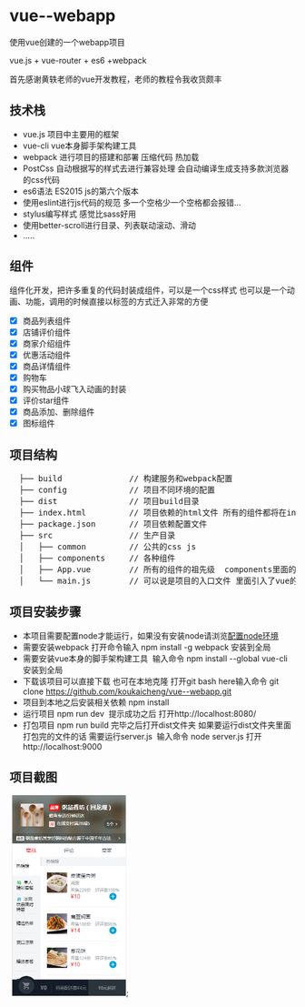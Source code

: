 # vue--webapp
 使用vue创建的一个webapp项目
 
 vue.js + vue-router + es6 +webpack
 
 首先感谢黄轶老师的vue开发教程，老师的教程令我收货颇丰
 
 ## 技术栈
 
 * vue.js 项目中主要用的框架
 * vue-cli vue本身脚手架构建工具
 * webpack 进行项目的搭建和部署 压缩代码 热加载
 * PostCss 自动根据写的样式去进行兼容处理 会自动编译生成支持多款浏览器的css代码
 * es6语法 ES2015 js的第六个版本
 * 使用eslint进行js代码的规范 多一个空格少一个空格都会报错...
 * stylus编写样式 感觉比sass好用
 * 使用better-scroll进行目录、列表联动滚动、滑动
 * .....
 
 ## 组件
 
  组件化开发，把许多重复的代码封装成组件，可以是一个css样式 也可以是一个动画、功能，调用的时候直接以标签的方式迁入非常的方便
   
 - [x] 商品列表组件
 - [x] 店铺评价组件
 - [x] 商家介绍组件
 - [x] 优惠活动组件
 - [x] 商品详情组件
 - [x] 购物车
 - [x] 购买物品小球飞入动画的封装
 - [x] 评价star组件
 - [x] 商品添加、删除组件
 - [x] 图标组件
       
 ## 项目结构
 <pre>
  ├── build              // 构建服务和webpack配置
  ├── config             // 项目不同环境的配置
  ├── dist               // 项目build目录
  ├── index.html         // 项目依赖的html文件 所有的组件都将在index.html上面展示
  ├── package.json       // 项目依赖配置文件
  ├── src                // 生产目录
  │   ├── common         // 公共的css js 
  │   ├── components     // 各种组件
  │   ├── App.vue        // 所有的组件的祖先级  components里面的组件都是相对于App.vue的子组件
  │   └── main.js        // 可以说是项目的入口文件 里面引入了vue的ajax请求方法、路由方法
</pre> 

## 项目安装步骤
  
* 本项目需要配置node才能运行，如果没有安装node请浏览[配置node环境](http://blog.csdn.net/pengpegv5yaya/article/details/51885829)
* 需要安装webpack 打开命令输入 npm install -g webpack 安装到全局 
* 需要安装vue本身的脚手架构建工具  输入命令  npm install --global vue-cli 安装到全局  
* 下载该项目可以直接下载 也可在本地克隆  打开git bash here输入命令 git clone https://github.com/koukaicheng/vue--webapp.git  
* 项目到本地之后安装相关依赖 npm install 
* 运行项目 npm run dev  提示成功之后 打开http://localhost:8080/
* 打包项目 npm run build 完毕之后打开dist文件夹 如果要运行dist文件夹里面打包完的文件的话 需要运行server.js  输入命令 node server.js 打开         http://localhost:9000

 ## 项目截图
  
  <img src="https://github.com/koukaicheng/vue--webapp/blob/master/images/goods.jpg" width="40%"/>;


